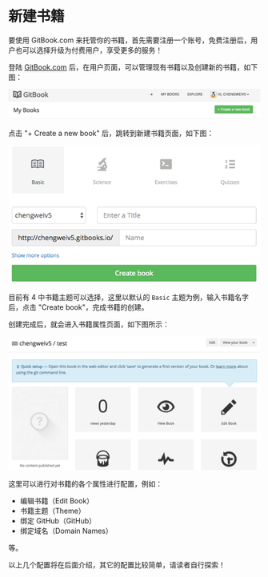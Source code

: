 # 新建书籍

要使用 GitBook.com 来托管你的书籍，首先需要注册一个账号，免费注册后，用户也可以选择升级为付费用户，享受更多的服务！

登陆 [GitBook.com](https://www.gitbook.com) 后，在用户页面，可以管理现有书籍以及创建新的书籍，如下图：

![create a new book](/assets/gitbook.com/new-book-button.png "create a new book")

点击 "+ Create a new book" 后，跳转到新建书籍页面，如下图：

![setup a new book](/assets/gitbook.com/new-book.png "setup a new book")

目前有 4 中书籍主题可以选择，这里以默认的 `Basic` 主题为例，输入书籍名字后，点击 "Create book"，完成书籍的创建。

创建完成后，就会进入书籍属性页面，如下图所示：

![book properties](/assets/gitbook.com/book-properties.png)

这里可以进行对书籍的各个属性进行配置，例如：

- 编辑书籍（Edit Book）
- 书籍主题（Theme）
- 绑定 GitHub（GitHub）
- 绑定域名（Domain Names）

等。

以上几个配置将在后面介绍，其它的配置比较简单，请读者自行探索！
